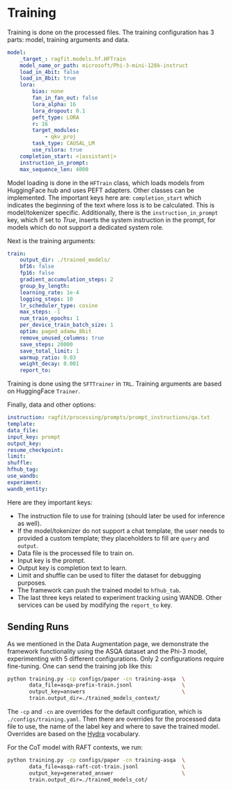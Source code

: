 # Training

Training is done on the processed files. The training configuration has 3 parts: model, training arguments and data.

```yaml
model:
    _target_: ragfit.models.hf.HFTrain
    model_name_or_path: microsoft/Phi-3-mini-128k-instruct
    load_in_4bit: false
    load_in_8bit: true
    lora:
        bias: none
        fan_in_fan_out: false
        lora_alpha: 16
        lora_dropout: 0.1
        peft_type: LORA
        r: 16
        target_modules:
            - qkv_proj
        task_type: CAUSAL_LM
        use_rslora: true
    completion_start: <|assistant|>
    instruction_in_prompt:
    max_sequence_len: 4000
```
Model loading is done in the `HFTrain` class, which loads models from HuggingFace hub and uses PEFT adapters. Other
classes can be implemented. The important keys here are: `completion_start` which indicates the beginning of the text
where loss is to be calculated. This is model/tokenizer specific. Additionally, there is the `instruction_in_prompt`
key, which if set to *True*, inserts the system instruction in the prompt, for models which do not support a dedicated
system role.

Next is the training arguments:
```yaml
train:
    output_dir: ./trained_models/
    bf16: false
    fp16: false
    gradient_accumulation_steps: 2
    group_by_length:
    learning_rate: 1e-4
    logging_steps: 10
    lr_scheduler_type: cosine
    max_steps: -1
    num_train_epochs: 1
    per_device_train_batch_size: 1
    optim: paged_adamw_8bit
    remove_unused_columns: true
    save_steps: 20000
    save_total_limit: 1
    warmup_ratio: 0.03
    weight_decay: 0.001
    report_to:
```

Training is done using the `SFTTrainer` in `TRL`. Training arguments are based on HuggingFace `Trainer`.

Finally, data and other options:
```yaml
instruction: ragfit/processing/prompts/prompt_instructions/qa.txt
template:
data_file:
input_key: prompt
output_key:
resume_checkpoint:
limit:
shuffle:
hfhub_tag:
use_wandb:
experiment:
wandb_entity:
```

Here are they important keys:

- The instruction file to use for training (should later be used for inference as well).
- If the model/tokenizer do not support a chat template, the user needs to provided a custom template; they placeholders to
fill are `query` and `output`.
- Data file is the processed file to train on.
- Input key is the prompt.
- Output key is completion text to learn.
- Limit and shuffle can be used to filter the dataset for debugging purposes.
- The framework can push the trained model to `hfhub_tab`.
- The last three keys related to experiment tracking using WANDB. Other services can be used by modifying the
`report_to` key.

## Sending Runs

As we mentioned in the Data Augmentation page, we demonstrate the framework functionality using the ASQA dataset and the
Phi-3 model, experimenting with 5 different configurations. Only 2 configurations require fine-tuning. One can send the
training job like this:

```sh
python training.py -cp configs/paper -cn training-asqa  \
       data_file=asqa-prefix-train.jsonl                \
       output_key=answers                               \
       train.output_dir=./trained_models_context/
```

The `-cp` and `-cn` are overrides for the default configuration, which is `./configs/training.yaml`. Then there are
overrides for the processed data file to use, the name of the label key and where to save the trained model. Overrides
are based on the [Hydra](https://hydra.cc/) vocabulary.

For the CoT model with RAFT contexts, we run:
```sh
python training.py -cp configs/paper -cn training-asqa  \
       data_file=asqa-raft-cot-train.jsonl              \
       output_key=generated_answer                      \
       train.output_dir=./trained_models_cot/
```